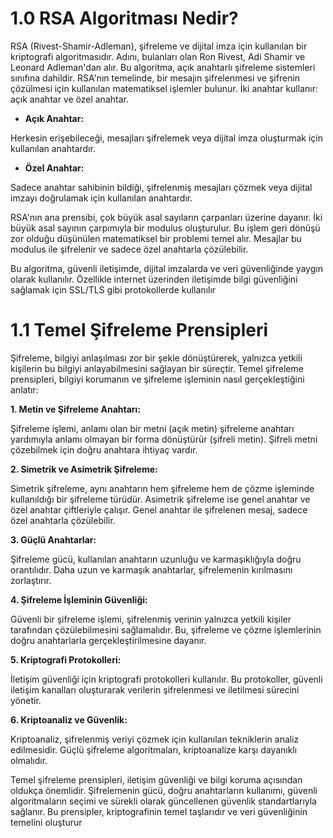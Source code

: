 # 1.0 RSA Algoritması Nedir?

RSA (Rivest-Shamir-Adleman), şifreleme ve dijital imza için kullanılan bir kriptografi 
algoritmasıdır. Adını, bulanları olan Ron Rivest, Adi Shamir ve Leonard Adleman'dan alır. 
Bu algoritma, açık anahtarlı şifreleme sistemleri sınıfına dahildir.
RSA'nın temelinde, bir mesajın şifrelenmesi ve şifrenin çözülmesi için kullanılan 
matematiksel işlemler bulunur. İki anahtar kullanır: açık anahtar ve özel anahtar.

- **Açık Anahtar:**
  
Herkesin erişebileceği, mesajları şifrelemek veya dijital imza oluşturmak için kullanılan 
anahtardır.

- **Özel Anahtar:**
  
Sadece anahtar sahibinin bildiği, şifrelenmiş mesajları çözmek veya dijital imzayı 
doğrulamak için kullanılan anahtardır.

  RSA'nın ana prensibi, çok büyük asal sayıların çarpanları üzerine dayanır. İki büyük asal 
sayının çarpımıyla bir modulus oluşturulur. Bu işlem geri dönüşü zor olduğu düşünülen 
matematiksel bir problemi temel alır. Mesajlar bu modulus ile şifrelenir ve sadece özel 
anahtarla çözülebilir.

  Bu algoritma, güvenli iletişimde, dijital imzalarda ve veri güvenliğinde yaygın olarak 
kullanılır. Özellikle internet üzerinden iletişimde bilgi güvenliğini sağlamak için SSL/TLS 
gibi protokollerde kullanılır

# 1.1 Temel Şifreleme Prensipleri

  Şifreleme, bilgiyi anlaşılması zor bir şekle dönüştürerek, yalnızca yetkili kişilerin bu bilgiyi 
anlayabilmesini sağlayan bir süreçtir. Temel şifreleme prensipleri, bilgiyi korumanın ve 
şifreleme işleminin nasıl gerçekleştiğini anlatır:

**1. Metin ve Şifreleme Anahtarı:** 

 Şifreleme işlemi, anlamı olan bir metni (açık metin) şifreleme anahtarı yardımıyla 
anlamı olmayan bir forma dönüştürür (şifreli metin). Şifreli metni çözebilmek için 
doğru anahtara ihtiyaç vardır.

**2. Simetrik ve Asimetrik Şifreleme:**

 Simetrik şifreleme, aynı anahtarın hem şifreleme hem de çözme işleminde 
kullanıldığı bir şifreleme türüdür. Asimetrik şifreleme ise genel anahtar ve özel 
anahtar çiftleriyle çalışır. Genel anahtar ile şifrelenen mesaj, sadece özel anahtarla 
çözülebilir.

**3. Güçlü Anahtarlar:** 

 Şifreleme gücü, kullanılan anahtarın uzunluğu ve karmaşıklığıyla doğru orantılıdır. 
Daha uzun ve karmaşık anahtarlar, şifrelemenin kırılmasını zorlaştırır.

**4. Şifreleme İşleminin Güvenliği:**

 Güvenli bir şifreleme işlemi, şifrelenmiş verinin yalnızca yetkili kişiler tarafından 
çözülebilmesini sağlamalıdır. Bu, şifreleme ve çözme işlemlerinin doğru anahtarlarla 
gerçekleştirilmesine dayanır.

**5. Kriptografi Protokolleri:** 

 İletişim güvenliği için kriptografi protokolleri kullanılır. Bu protokoller, güvenli 
iletişim kanalları oluşturarak verilerin şifrelenmesi ve iletilmesi sürecini yönetir.

**6. Kriptoanaliz ve Güvenlik:**

 Kriptoanaliz, şifrelenmiş veriyi çözmek için kullanılan tekniklerin analiz 
edilmesidir. Güçlü şifreleme algoritmaları, kriptoanalize karşı dayanıklı olmalıdır.

 Temel şifreleme prensipleri, iletişim güvenliği ve bilgi koruma açısından oldukça 
önemlidir. Şifrelemenin gücü, doğru anahtarların kullanımı, güvenli algoritmaların seçimi ve 
sürekli olarak güncellenen güvenlik standartlarıyla sağlanır. Bu prensipler, kriptografinin 
temel taşlarıdır ve veri güvenliğinin temelini oluşturur
